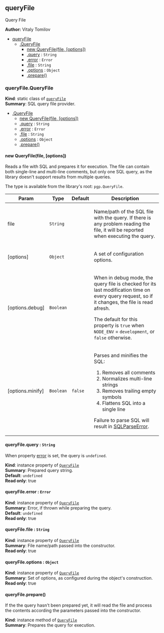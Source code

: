 <a name="module_queryFile"></a>
## queryFile
Query File

**Author:** Vitaly Tomilov  

* [queryFile](#module_queryFile)
    * [.QueryFile](#module_queryFile.QueryFile)
        * [new QueryFile(file, [options])](#new_module_queryFile.QueryFile_new)
        * [.query](#module_queryFile.QueryFile+query) : <code>String</code>
        * [.error](#module_queryFile.QueryFile+error) : <code>Error</code>
        * [.file](#module_queryFile.QueryFile+file) : <code>String</code>
        * [.options](#module_queryFile.QueryFile+options) : <code>Object</code>
        * [.prepare()](#module_queryFile.QueryFile+prepare)

<a name="module_queryFile.QueryFile"></a>
### queryFile.QueryFile
**Kind**: static class of <code>[queryFile](#module_queryFile)</code>  
**Summary**: SQL query file provider.  

* [.QueryFile](#module_queryFile.QueryFile)
    * [new QueryFile(file, [options])](#new_module_queryFile.QueryFile_new)
    * [.query](#module_queryFile.QueryFile+query) : <code>String</code>
    * [.error](#module_queryFile.QueryFile+error) : <code>Error</code>
    * [.file](#module_queryFile.QueryFile+file) : <code>String</code>
    * [.options](#module_queryFile.QueryFile+options) : <code>Object</code>
    * [.prepare()](#module_queryFile.QueryFile+prepare)

<a name="new_module_queryFile.QueryFile_new"></a>
#### new QueryFile(file, [options])
Reads a file with SQL and prepares it for execution. The file can containboth single-line and multi-line comments, but only one SQL query, as thelibrary doesn't support results from multiple queries.The type is available from the library's root: `pgp.QueryFile`.

<table>
  <thead>
    <tr>
      <th>Param</th><th>Type</th><th>Default</th><th>Description</th>
    </tr>
  </thead>
  <tbody>
<tr>
    <td>file</td><td><code>String</code></td><td></td><td><p>Name/path of the SQL file with the query. If there is any problem reading
the file, it will be reported when executing the query.</p>
</td>
    </tr><tr>
    <td>[options]</td><td><code>Object</code></td><td></td><td><p>A set of configuration options.</p>
</td>
    </tr><tr>
    <td>[options.debug]</td><td><code>Boolean</code></td><td></td><td><p>When in debug mode, the query file is checked for its last modification
time on every query request, so if it changes, the file is read afresh.</p>
<p>The default for this property is <code>true</code> when <code>NODE_ENV</code> = <code>development</code>,
or <code>false</code> otherwise.</p>
</td>
    </tr><tr>
    <td>[options.minify]</td><td><code>Boolean</code></td><td><code>false</code></td><td><p>Parses and minifies the SQL:</p>
<ol>
<li>Removes all comments</li>
<li>Normalizes multi-line strings</li>
<li>Removes trailing empty symbols</li>
<li>Flattens SQL into a single line</li>
</ol>
<p>Failure to parse SQL will result in <a href="module:errors~SQLParseError">SQLParseError</a>.</p>
</td>
    </tr>  </tbody>
</table>

<a name="module_queryFile.QueryFile+query"></a>
#### queryFile.query : <code>String</code>
When property [error](#module_queryFile.QueryFile+error) is set, the query is `undefined`.

**Kind**: instance property of <code>[QueryFile](#module_queryFile.QueryFile)</code>  
**Summary**: Prepared query string.  
**Default**: <code>undefined</code>  
**Read only**: true  
<a name="module_queryFile.QueryFile+error"></a>
#### queryFile.error : <code>Error</code>
**Kind**: instance property of <code>[QueryFile](#module_queryFile.QueryFile)</code>  
**Summary**: Error, if thrown while preparing the query.  
**Default**: <code>undefined</code>  
**Read only**: true  
<a name="module_queryFile.QueryFile+file"></a>
#### queryFile.file : <code>String</code>
**Kind**: instance property of <code>[QueryFile](#module_queryFile.QueryFile)</code>  
**Summary**: File name/path passed into the constructor.  
**Read only**: true  
<a name="module_queryFile.QueryFile+options"></a>
#### queryFile.options : <code>Object</code>
**Kind**: instance property of <code>[QueryFile](#module_queryFile.QueryFile)</code>  
**Summary**: Set of options, as configured during the object's construction.  
**Read only**: true  
<a name="module_queryFile.QueryFile+prepare"></a>
#### queryFile.prepare()
If the the query hasn't been prepared yet, it will read the fileand process the contents according the parameters passed into theconstructor.

**Kind**: instance method of <code>[QueryFile](#module_queryFile.QueryFile)</code>  
**Summary**: Prepares the query for execution.  
